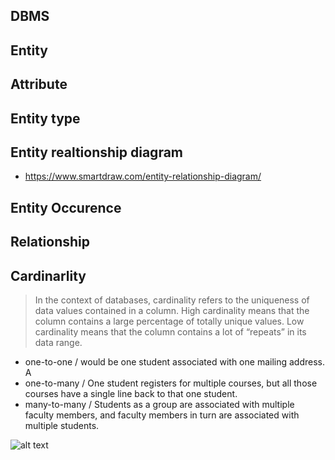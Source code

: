 ## DBMS
## Entity
## Attribute
## Entity type
## Entity realtionship diagram
- https://www.smartdraw.com/entity-relationship-diagram/
## Entity Occurence
## Relationship
## Cardinarlity
> In the context of databases, cardinality refers to the uniqueness of data values contained in a column. High cardinality means that the column contains a large percentage of totally unique values. Low cardinality means that the column contains a lot of “repeats” in its data range.
- one-to-one / would be one student associated with one mailing address. A
- one-to-many / One student registers for multiple courses, but all those courses have a single line back to that one student.
- many-to-many / Students as a group are associated with multiple faculty members, and faculty members in turn are associated with multiple students.

![alt text](https://wcs.smartdraw.com/entity-relationship-diagram/img/information-engineering-style.jpg?bn=1510011152)
